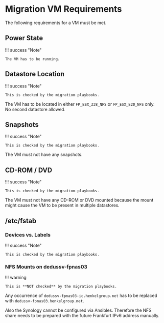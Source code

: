 # Migration VM Requirements

The following requirements for a VM must be met.

## Power State

!!! success "Note"

    The VM has to be running.

## Datastore Location

!!! success "Note"

    This is checked by the migration playbooks.

The VM has to be located in either `FP_ESX_Z38_NFS` or `FP_ESX_E20_NFS` only. No second datastore allowed.

## Snapshots

!!! success "Note"

    This is checked by the migration playbooks.

The VM must not have any snapshots.

## CD-ROM / DVD

!!! success "Note"

    This is checked by the migration playbooks.

The VM must not have any CD-ROM or DVD mounted because the mount might cause the VM to be present in multiple datastores.

## /etc/fstab

### Devices vs. Labels

!!! success "Note"

    This is checked by the migration playbooks.

### NFS Mounts on dedussv-fpnas03

!!! warning

    This is **NOT checked** by the migration playbooks.

Any occurrence of `dedussv-fpnas03-ic.henkelgroup.net` has to be replaced with `dedussv-fpnas03.henkelgroup.net`.

Also the Synology cannot be configured via Ansibles. Therefore the NFS share needs to be prepared with the future Frankfurt IPv6 address manually.

